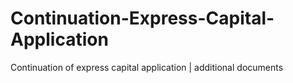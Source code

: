 # Continuation-Express-Capital-Application
Continuation of express capital application | additional documents
